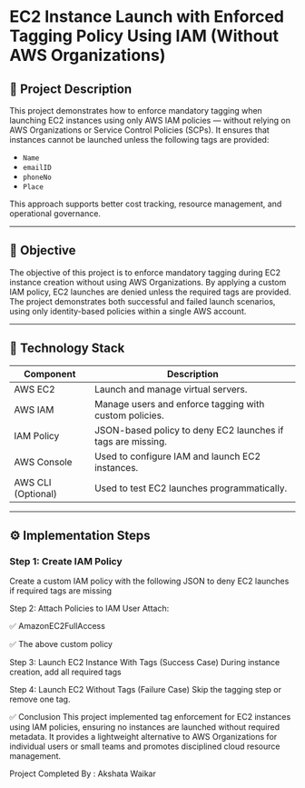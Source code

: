 # EC2 Instance Launch with Enforced Tagging Policy Using IAM (Without AWS Organizations)

## 📌 Project Description

This project demonstrates how to enforce mandatory tagging when launching EC2 instances using only AWS IAM policies — without relying on AWS Organizations or Service Control Policies (SCPs). It ensures that instances cannot be launched unless the following tags are provided:

- `Name`
- `emailID`
- `phoneNo`
- `Place`

This approach supports better cost tracking, resource management, and operational governance.

---

## 🎯 Objective

The objective of this project is to enforce mandatory tagging during EC2 instance creation without using AWS Organizations. By applying a custom IAM policy, EC2 launches are denied unless the required tags are provided. The project demonstrates both successful and failed launch scenarios, using only identity-based policies within a single AWS account.

---

## 🧰 Technology Stack

| Component          | Description                                                                 |
|--------------------|-----------------------------------------------------------------------------|
| AWS EC2            | Launch and manage virtual servers.                                          |
| AWS IAM            | Manage users and enforce tagging with custom policies.                      |
| IAM Policy         | JSON-based policy to deny EC2 launches if tags are missing.                 |
| AWS Console        | Used to configure IAM and launch EC2 instances.                             |
| AWS CLI (Optional) | Used to test EC2 launches programmatically.                                 |


---

## ⚙️ Implementation Steps

### Step 1: Create IAM Policy

Create a custom IAM policy with the following JSON to deny EC2 launches if required tags are missing

Step 2: Attach Policies to IAM User
Attach:

✅ AmazonEC2FullAccess

✅ The above custom policy

Step 3: Launch EC2 Instance With Tags (Success Case)
During instance creation, add all required tags

Step 4: Launch EC2 Without Tags (Failure Case)
Skip the tagging step or remove one tag.


✅ Conclusion
This project implemented tag enforcement for EC2 instances using IAM policies, ensuring no instances are launched without required metadata. It provides a lightweight alternative to AWS Organizations for individual users or small teams and promotes disciplined cloud resource management.


Project Completed By : Akshata Waikar

